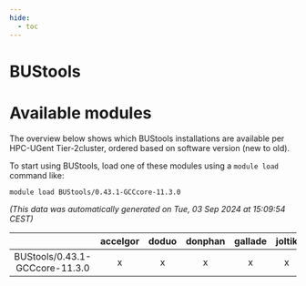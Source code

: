 ```yaml
---
hide:
  - toc
---
```


BUStools
========

# Available modules


The overview below shows which BUStools installations are available per HPC-UGent Tier-2cluster, ordered based on software version (new to old).

To start using BUStools, load one of these modules using a `module load` command like:

```shell
module load BUStools/0.43.1-GCCcore-11.3.0
```

*(This data was automatically generated on Tue, 03 Sep 2024 at 15:09:54 CEST)*  

| |accelgor|doduo|donphan|gallade|joltik|shinx|skitty|
| :---: | :---: | :---: | :---: | :---: | :---: | :---: | :---: |
|BUStools/0.43.1-GCCcore-11.3.0|x|x|x|x|x|-|x|
